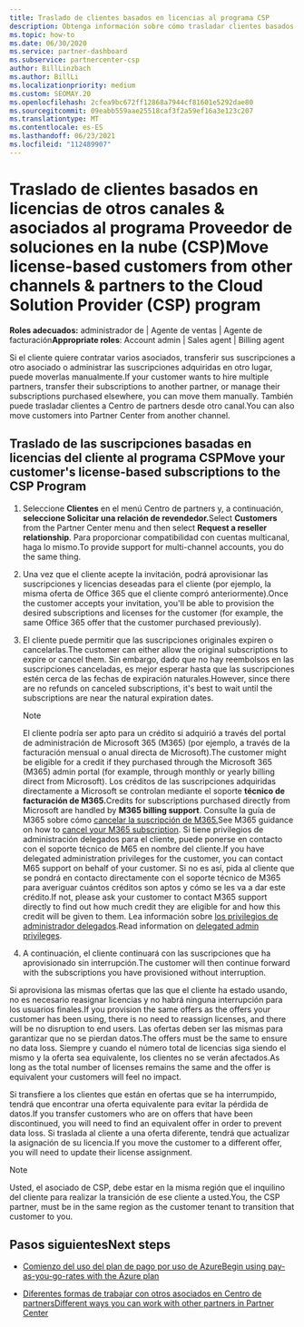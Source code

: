 ```yaml
---
title: Traslado de clientes basados en licencias al programa CSP
description: Obtenga información sobre cómo trasladar clientes basados en licencias de otros canales u otro asociado al programa Proveedor de soluciones en la nube (CSP) de Centro de partners.
ms.topic: how-to
ms.date: 06/30/2020
ms.service: partner-dashboard
ms.subservice: partnercenter-csp
author: BillLinzbach
ms.author: BillLi
ms.localizationpriority: medium
ms.custom: SEOMAY.20
ms.openlocfilehash: 2cfea9bc672ff12868a7944cf81601e5292dae80
ms.sourcegitcommit: 09eabb559aae25518caf3f2a59ef16a3e123c207
ms.translationtype: MT
ms.contentlocale: es-ES
ms.lasthandoff: 06/23/2021
ms.locfileid: "112489907"
---
```

# <a name="move-license-based-customers-from-other-channels--partners-to-the-cloud-solution-provider-csp-program"></a><span data-ttu-id="95d7c-103">Traslado de clientes basados en licencias de otros canales & asociados al programa Proveedor de soluciones en la nube (CSP)</span><span class="sxs-lookup"><span data-stu-id="95d7c-103">Move license-based customers from other channels & partners to the Cloud Solution Provider (CSP) program</span></span>

<span data-ttu-id="95d7c-104">**Roles adecuados:** administrador de | Agente de ventas | Agente de facturación</span><span class="sxs-lookup"><span data-stu-id="95d7c-104">**Appropriate roles**: Account admin | Sales agent | Billing agent</span></span>

<span data-ttu-id="95d7c-105">Si el cliente quiere contratar varios asociados, transferir sus suscripciones a otro asociado o administrar las suscripciones adquiridas en otro lugar, puede moverlas manualmente.</span><span class="sxs-lookup"><span data-stu-id="95d7c-105">If your customer wants to hire multiple partners, transfer their subscriptions to another partner, or manage their subscriptions purchased elsewhere, you can move them manually.</span></span> <span data-ttu-id="95d7c-106">También puede trasladar clientes a Centro de partners desde otro canal.</span><span class="sxs-lookup"><span data-stu-id="95d7c-106">You can also move customers into Partner Center from another channel.</span></span>

## <a name="move-your-customers-license-based-subscriptions-to-the-csp-program"></a><span data-ttu-id="95d7c-107">Traslado de las suscripciones basadas en licencias del cliente al programa CSP</span><span class="sxs-lookup"><span data-stu-id="95d7c-107">Move your customer's license-based subscriptions to the CSP Program</span></span>

1. <span data-ttu-id="95d7c-108">Seleccione **Clientes** en el menú Centro de partners y, a continuación, **seleccione Solicitar una relación de revendedor.**</span><span class="sxs-lookup"><span data-stu-id="95d7c-108">Select **Customers** from the Partner Center menu and then select **Request a reseller relationship**.</span></span> <span data-ttu-id="95d7c-109">Para proporcionar compatibilidad con cuentas multicanal, haga lo mismo.</span><span class="sxs-lookup"><span data-stu-id="95d7c-109">To provide support for multi-channel accounts, you do the same thing.</span></span>

2. <span data-ttu-id="95d7c-110">Una vez que el cliente acepte la invitación, podrá aprovisionar las suscripciones y licencias deseadas para el cliente (por ejemplo, la misma oferta de Office 365 que el cliente compró anteriormente).</span><span class="sxs-lookup"><span data-stu-id="95d7c-110">Once the customer accepts your invitation, you'll be able to provision the desired subscriptions and licenses for the customer (for example, the same Office 365 offer that the customer purchased previously).</span></span>

3. <span data-ttu-id="95d7c-111">El cliente puede permitir que las suscripciones originales expiren o cancelarlas.</span><span class="sxs-lookup"><span data-stu-id="95d7c-111">The customer can either allow the original subscriptions to expire or cancel them.</span></span> <span data-ttu-id="95d7c-112">Sin embargo, dado que no hay reembolsos en las suscripciones canceladas, es mejor esperar hasta que las suscripciones estén cerca de las fechas de expiración naturales.</span><span class="sxs-lookup"><span data-stu-id="95d7c-112">However, since there are no refunds on canceled subscriptions, it's best to wait until the  subscriptions are near the natural expiration dates.</span></span>


   >[!NOTE]
   ><span data-ttu-id="95d7c-113">El cliente podría ser apto para un crédito si adquirió a través del portal de administración de Microsoft 365 (M365) (por ejemplo, a través de la facturación mensual o anual directa de Microsoft).</span><span class="sxs-lookup"><span data-stu-id="95d7c-113">The customer might be eligible for a credit if they purchased through the Microsoft 365 (M365) admin portal (for example, through monthly or yearly billing direct from Microsoft).</span></span> <span data-ttu-id="95d7c-114">Los créditos de las suscripciones adquiridas directamente a Microsoft se controlan mediante el soporte **técnico de facturación de M365.**</span><span class="sxs-lookup"><span data-stu-id="95d7c-114">Credits for subscriptions purchased directly from Microsoft are handled by **M365 billing support**.</span></span> <span data-ttu-id="95d7c-115">Consulte la guía de M365 sobre cómo [cancelar la suscripción de M365.](/microsoft-365/commerce/subscriptions/cancel-your-subscription)</span><span class="sxs-lookup"><span data-stu-id="95d7c-115">See M365 guidance on how to [cancel your M365 subscription](/microsoft-365/commerce/subscriptions/cancel-your-subscription).</span></span> <span data-ttu-id="95d7c-116">Si tiene privilegios de administración delegados para el cliente, puede ponerse en contacto con el soporte técnico de M65 en nombre del cliente.</span><span class="sxs-lookup"><span data-stu-id="95d7c-116">If you have delegated administration privileges for the customer, you can contact M65 support on behalf of your customer.</span></span> <span data-ttu-id="95d7c-117">Si no es así, pida al cliente que se pondrá en contacto directamente con el soporte técnico de M365 para averiguar cuántos créditos son aptos y cómo se les va a dar este crédito.</span><span class="sxs-lookup"><span data-stu-id="95d7c-117">If not, please ask your customer to contact M365 support directly to find out how much credit they are eligible for and how this credit will be given to them.</span></span> <span data-ttu-id="95d7c-118">Lea información sobre [los privilegios de administrador delegados](customers-revoke-admin-privileges.md).</span><span class="sxs-lookup"><span data-stu-id="95d7c-118">Read information on [delegated admin privileges](customers-revoke-admin-privileges.md).</span></span>


4. <span data-ttu-id="95d7c-119">A continuación, el cliente continuará con las suscripciones que ha aprovisionado sin interrupción.</span><span class="sxs-lookup"><span data-stu-id="95d7c-119">The customer will then continue forward with the subscriptions you have provisioned without interruption.</span></span>

<span data-ttu-id="95d7c-120">Si aprovisiona las mismas ofertas que las que el cliente ha estado usando, no es necesario reasignar licencias y no habrá ninguna interrupción para los usuarios finales.</span><span class="sxs-lookup"><span data-stu-id="95d7c-120">If you provision the same offers as the offers your customer has been using, there is no need to reassign licenses, and there will be no disruption to end users.</span></span> <span data-ttu-id="95d7c-121">Las ofertas deben ser las mismas para garantizar que no se pierdan datos.</span><span class="sxs-lookup"><span data-stu-id="95d7c-121">The offers must be the same to ensure no data loss.</span></span> <span data-ttu-id="95d7c-122">Siempre y cuando el número total de licencias siga siendo el mismo y la oferta sea equivalente, los clientes no se verán afectados.</span><span class="sxs-lookup"><span data-stu-id="95d7c-122">As long as the total number of licenses remains the same and the offer is equivalent your customers will feel no impact.</span></span>

<span data-ttu-id="95d7c-123">Si transfiere a los clientes que están en ofertas que se ha interrumpido, tendrá que encontrar una oferta equivalente para evitar la pérdida de datos.</span><span class="sxs-lookup"><span data-stu-id="95d7c-123">If you transfer customers who are on offers that have been discontinued, you will need to find an equivalent offer in order to prevent data loss.</span></span> <span data-ttu-id="95d7c-124">Si traslada al cliente a una oferta diferente, tendrá que actualizar la asignación de su licencia.</span><span class="sxs-lookup"><span data-stu-id="95d7c-124">If you move the customer to a different offer, you will need to update their license assignment.</span></span>

>[!NOTE]
> <span data-ttu-id="95d7c-125">Usted, el asociado de CSP, debe estar en la misma región que el inquilino del cliente para realizar la transición de ese cliente a usted.</span><span class="sxs-lookup"><span data-stu-id="95d7c-125">You, the CSP partner, must be in the same region as the customer tenant to transition that customer to you.</span></span>

## <a name="next-steps"></a><span data-ttu-id="95d7c-126">Pasos siguientes</span><span class="sxs-lookup"><span data-stu-id="95d7c-126">Next steps</span></span>

- [<span data-ttu-id="95d7c-127">Comienzo del uso del plan de pago por uso de Azure</span><span class="sxs-lookup"><span data-stu-id="95d7c-127">Begin using pay-as-you-go-rates with the Azure plan</span></span>](azure-plan-get-started.md)
 

- [<span data-ttu-id="95d7c-128">Diferentes formas de trabajar con otros asociados en Centro de partners</span><span class="sxs-lookup"><span data-stu-id="95d7c-128">Different ways you can work with other partners in Partner Center</span></span>](work-with-other-partners.md)